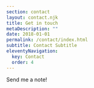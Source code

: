 ```yaml
---
section: contact
layout: contact.njk
title: Get in touch
metaDescription: ""
date: 2018-01-01
permalink: /contact/index.html
subtitle: Contact Subtitle
eleventyNavigation:
  key: Contact
  order: 4
---
```


S﻿end me a note!